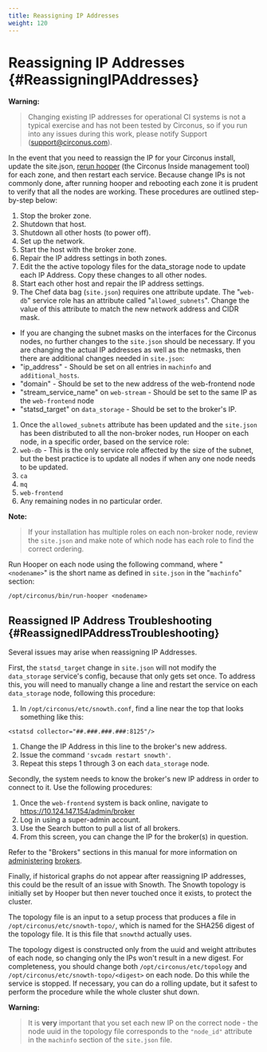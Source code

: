 ```yaml
---
title: Reassigning IP Addresses
weight: 120
---
```


# Reassigning IP Addresses {#ReassigningIPAddresses}

**Warning:**
> Changing existing IP addresses for operational CI systems is not a typical exercise and has not been tested by Circonus, so if you run into any issues during this work, please notify Support (support@circonus.com).

In the event that you need to reassign the IP for your Circonus install, update the site.json, [rerun hooper](/circonus/on-premises/installation/installation#InstallationSequence) (the Circonus Inside management tool) for each zone, and then restart each service. Because change IPs is not commonly done, after running hooper and rebooting each zone it is prudent to verify that all the nodes are working. These procedures are outlined step-by-step below:

 1. Stop the broker zone.
 1. Shutdown that host.
 1. Shutdown all other hosts (to power off).
 1. Set up the network.
 1. Start the host with the broker zone.
 1. Repair the IP address settings in both zones.
 1. Edit the the active topology files for the data\_storage node to update each IP Address. Copy these changes to all other nodes.
 1. Start each other host and repair the IP address settings.
 1. The Chef data bag (`site.json`) requires one attribute update. The "`web-db`" service role has an attribute called "`allowed_subnets`".  Change the value of this attribute to match the new network address and CIDR mask.
  * If you are changing the subnet masks on the interfaces for the Circonus nodes, no further changes to the `site.json` should be necessary. If you are changing the actual IP addresses as well as the netmasks, then there are additional changes needed in `site.json`:
   * "ip_address" - Should be set on all entries in `machinfo` and `additional_hosts`.
   * "domain" - Should be set to the new address of the web-frontend node
   * "stream_service_name" on `web-stream` - Should be set to the same IP as the `web-frontend` node
   * "statsd_target" on `data_storage` - Should be set to the broker's IP.
 1. Once the `allowed_subnets` attribute has been updated and the `site.json` has been distributed to all the non-broker nodes, run Hooper on each node, in a specific order, based on the service role:
  1. `web-db` - This is the only service role affected by the size of the subnet, but the best practice is to update all nodes if when any one node needs to be updated.
  1. `ca`
  1. `mq`
  1. `web-frontend`
  1. Any remaining nodes in no particular order.

**Note:**
>If your installation has multiple roles on each non-broker node, review the `site.json` and make note of which node has each role to find the correct ordering.

Run Hooper on each node using the following command, where "`<nodename>`" is the short name as defined in `site.json` in the "`machinfo`" section:
```
/opt/circonus/bin/run-hooper <nodename>
```


## Reassigned IP Address Troubleshooting {#ReassignedIPAddressTroubleshooting}
Several issues may arise when reassigning IP Addresses.

First, the `statsd_target` change in `site.json` will not modify the `data_storage` service's config, because that only gets set once. To address this, you will need to manually change a line and restart the service on each `data_storage` node, following this procedure:
 1. In `/opt/circonus/etc/snowth.conf`, find a line near the top that looks something like this:
```
<statsd collector="##.###.###.###:8125"/>
```
 1. Change the IP Address in this line to the broker's new address.
 1. Issue the command `'svcadm restart snowth'`.
 1. Repeat this steps 1 through 3 on each `data_storage` node.

Secondly, the system needs to know the broker's new IP address in order to connect to it. Use the following procedures:
 1. Once the `web-frontend` system is back online, navigate to https://10.124.147.154/admin/broker
 1. Log in using a super-admin account.
 1. Use the Search button to pull a list of all brokers.
 1. From this screen, you can change the IP for the broker(s) in question.

Refer to the "Brokers" sections in this manual for more information on [administering](/circonus/administration/enterprise-brokers/) [brokers](/circonus/on-premises/roles-services/broker).

Finally, if historical graphs do not appear after reassigning IP addresses, this could be the result of an issue with Snowth. The Snowth topology is initially set by Hooper but then never touched once it exists, to protect the cluster.

The topology file is an input to a setup process that produces a file in `/opt/circonus/etc/snowth-topo/`, which is named for the SHA256 digest of the topology file.  It is this file that `snowthd` actually uses.

The topology digest is constructed only from the uuid and weight attributes of each node, so changing only the IPs won't result in a new digest.  For completeness, you should change both `/opt/circonus/etc/topology` and `/opt/circonus/etc/snowth-topo/<digest>` on each node.  Do this while the service is stopped. If necessary, you can do a rolling update, but it safest to perform the procedure while the whole cluster shut down.

**Warning:**
>It is **very** important that you set each new IP on the correct node - the node uuid in the topology file corresponds to the `"node_id"` attribute in the `machinfo` section of the `site.json` file.

